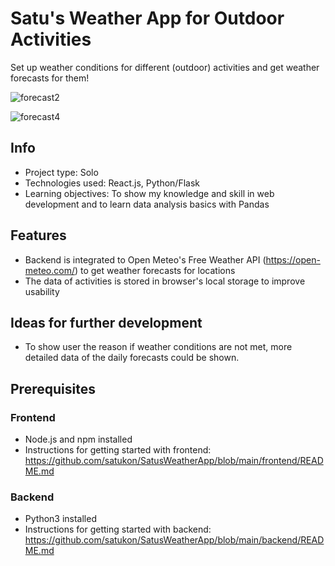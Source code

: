 # Satu's Weather App for Outdoor Activities
Set up weather conditions for different (outdoor) activities and get weather forecasts for them!

![forecast2](https://github.com/user-attachments/assets/81e8988d-f053-4614-ba4e-c8809def8ca3)

![forecast4](https://github.com/user-attachments/assets/0afd4b7e-e24e-4a76-abf6-7729d31b56ec)

## Info
- Project type: Solo
- Technologies used: React.js, Python/Flask
- Learning objectives: To show my knowledge and skill in web development and to learn data analysis basics with Pandas

## Features
- Backend is integrated to Open Meteo's Free Weather API (https://open-meteo.com/) to get weather forecasts for locations
- The data of activities is stored in browser's local storage to improve usability

## Ideas for further development
- To show user the reason if weather conditions are not met, more detailed data of the daily forecasts could be shown.

## Prerequisites

### Frontend
- Node.js and npm installed
- Instructions for getting started with frontend: https://github.com/satukon/SatusWeatherApp/blob/main/frontend/README.md

### Backend
- Python3 installed
- Instructions for getting started with backend: https://github.com/satukon/SatusWeatherApp/blob/main/backend/README.md
